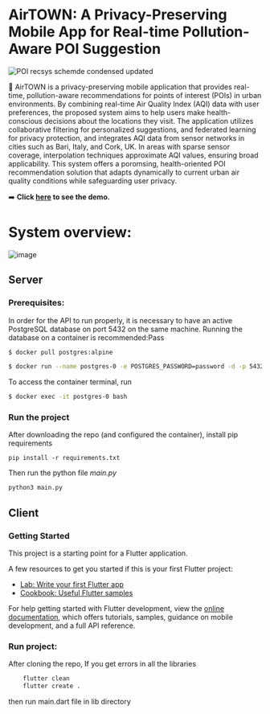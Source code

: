 # AirTOWN: A Privacy-Preserving Mobile App for Real-time Pollution-Aware POI Suggestion

![POI recsys schemde condensed updated](https://github.com/user-attachments/assets/cb7a8ea0-5675-497e-b089-c86b6617f268)

:iphone: AirTOWN is a privacy-preserving mobile application that provides real-time, pollution-aware recommendations for points of interest (POIs) in urban environments. By combining real-time Air Quality Index (AQI) data with user preferences, the proposed system aims to help users make health-conscious decisions about the locations they visit. The application utilizes collaborative filtering for personalized suggestions, and federated learning for privacy protection, and integrates AQI data from sensor networks in cities such as Bari, Italy, and Cork, UK. In areas with sparse sensor coverage, interpolation techniques approximate AQI values, ensuring broad applicability. This system offers a poromsing, health-oriented POI recommendation solution that adapts dynamically to current urban air quality conditions while safeguarding user privacy.

:arrow_right: **Click [here](link) to see the demo.**

# System overview:

![image](https://github.com/user-attachments/assets/e25a6981-d3e0-4abe-8570-67649840bbc5)


## Server

### Prerequisites: 
In order for the API to run properly, it is necessary to have an active PostgreSQL database on port 5432 on the same machine. 
Running the database on a container is recommended:Pass
```bash
$ docker pull postgres:alpine 

$ docker run --name postgres-0 -e POSTGRES_PASSWORD=password -d -p 5432:5432 postgres:alpine 
```

To access the container terminal, run
```bash
$ docker exec -it postgres-0 bash 
```


### Run the project
After downloading the repo (and configured the container), 
install pip requirements

    pip install -r requirements.txt

Then run the python file *main.py*
```bash
python3 main.py 
```


## Client

### Getting Started

This project is a starting point for a Flutter application.

A few resources to get you started if this is your first Flutter project:

- [Lab: Write your first Flutter app](https://docs.flutter.dev/get-started/codelab)
- [Cookbook: Useful Flutter samples](https://docs.flutter.dev/cookbook)

For help getting started with Flutter development, view the
[online documentation](https://docs.flutter.dev/), which offers tutorials,
samples, guidance on mobile development, and a full API reference.

### Run project:
After cloning the repo, If you get errors in all the libraries
```bash
    flutter clean
    flutter create .
```

then run main.dart file in lib directory
